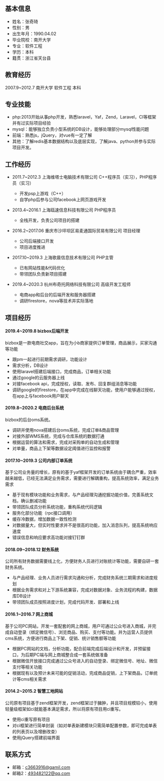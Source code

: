 ## 基本信息
+ 姓名：张奇琦
+ 性别：男
+ 出生年月：1990.04.02
+ 毕业院校：南开大学
+ 专业：软件工程
+ 学历：本科
+ 籍贯：浙江省天台县

## 教育经历
2007.9~2012.7	南开大学	软件工程	本科

## 专业技能
+ php:2013开始从事php开发，熟悉laravel，Yaf，Zend，Laravel，CI等框架并有过实际项目经验
+ mysql：能够独立负责小型系统的DB设计，能够处理部分mysql性能问题
+ 前端：熟悉js，jQuery，对vue有一定了解
+ 其他：了解redis基本数据结构以及底层实现，了解java、python并参与实际项目开发。

## 工作经历
+ 2011.7~2012.3 上海维塔士电脑技术有限公司 C++程序员（实习），PHP程序员（实习）
   + 开发psp上游戏（C++）
   + 自学php后参与公司facebook上网页游戏开发
   
+ 2013.4~2016.1 上海瓯速信息科技有限公司 PHP程序员
   + 全栈开发，负责公司项目的搭建
   
+ 2016.2~2017.06 重庆市沙坪坝区易麦通国际贸易有限公司 项目经理
   + 公司后端接口开发
   + 项目进度推进
   
+ 2017.10~2019.3 上海歌晨信息技术有限公司 PHP主管
   + 已有网站性能&代码优化
   + 带领团队负责新项目搭建
   
+ 2019.4~2020.3 杭州布奇托网络科技有限公司 高级开发工程师
   + 电商app和后台的后端开发和服务器搭建
   + 调研firestore，nova等技术并实际落地

## 项目经历
#### 2019.4~2019.8 bizbox后端开发
bizbox是一款电商社交app，旨在为小b商家提供订单管理，商品展示，买家沟通等功能
+ 跟pm一起进行前期需求调研，功能设计
+ 需求分析，DB设计
+ 使用laravel搭建后端接口，完成商品，订单相关功能
+ 通过google的云服务器上线
+ 对接facebook api，完成授权，读取、发布、回复群组消息等功能
+ 调研google的firestore，在app中完成在线聊天功能，使用户能够通过授权，在app上与facebook用户聊天
   
#### 2019.8~2020.2 电商后台系统
bizbox的后台oms系统。
+ 调研并使用nova搭建后台oms系统，完成订单&商品管理
+ 对接外部WMS系统，完成与仓库系统的数据打通
+ 根据运营的算法和需求，完成对采购单的自动生成和管理
+ 对单量，商品上下架等数据设定阈值进行监控和报警

#### 2017.10~2019.3 公司内部订单系统
基于公司业务量的增长，原有的基于yaf框架开发的订单系统由于耦合严重，效率越来越低，已经无法满足业务需求，需要进行解耦重构，提高系统效率，满足业务需求
+ 基于现有模块功能和业务需求，与产品经理沟通挖掘功能价值，完善系统文档，确认删减功能
+ 带领团队成员分析系统功能，重构系统代码逻辑
+ 服务化部分功能（rpc接口调用）
+ 缓存冷数据，增加数据一致性检测
+ 对数据量大，但实时性要求并不是很高的功能，加入消息队列，提高系统响应速度
+ 错误信息和响应要求高功能对接钉钉群

#### 2018.09~2018.12 财务系统
公司所有财务数据需要线上化，方便财务人员进行对账统计等功能，需要自研一套财务系统。
+ 与产品经理、业务人员进行需求沟通和分析，完成财务系统三期需求和进度规划
+ 根据业务需求和对上下游系统兼容，完成对数据对象、业务流程的构建，数据库DB设计
+ 带领团队成员按照进度计划，完成代码开发、部署和上线

#### 2016.1~2016.7 网上商城
基于公司PC网站，开发一套配套的网上商城，用户可通过公众号进入商城，并完成自动登录（绑定微信号）、浏览商品、购买、支付等功能。并为运营人员提供cms系统，方便进行商品上下架、促销、统计销售额等功能
+ 根据PC网站的文档，分析功能，配合前端完成后端设计和开发，并预留接口，为后期PC端与网上商城整合成一套系统做准备
+ 根据微信开放接口完成通过公众号进入的自动登录、绑定微信号、地址、微信支付等相关功能
+ 根据现有以及预计未来可能的促销活动，完成商品促销，上下架商品，订单统计等cms相关需求

#### 2014.2~2015.2 智慧工地网站
公司原有项目基于zend框架开发，zend框架过于臃肿，并且项目规模较小，使用轻量级框架如ci就能基本满足需求，所以将原有项目用ci重写。
+ 使用ci重写原有项目
+ 对ci框架进行简单封装（如对单表新建模块只需简单配置参数，即可完成单表的列表页以及增删改查）
+ 使用jQuery搭建前端界面

## 联系方式
+ 邮箱：c3663916@gamil.com
+ 邮箱2：493482122@qq.com

